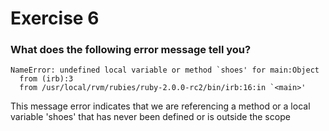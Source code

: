 # Exercise 6
### What does the following error message tell you?

```
NameError: undefined local variable or method `shoes' for main:Object
  from (irb):3
  from /usr/local/rvm/rubies/ruby-2.0.0-rc2/bin/irb:16:in `<main>'
```

This message error indicates that we are referencing a method
or a local variable 'shoes' that has never been defined or is outside the scope
